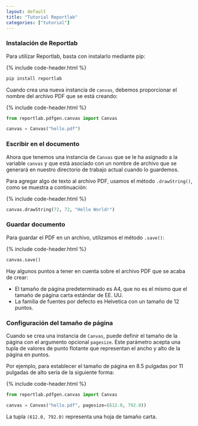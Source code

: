 ```yaml
---
layout: default
title: "Tutorial Reportlab"
categories: ["tutorial"]
---
```


### Instalación de Reportlab

Para utilizar Reportlab, basta con instalarlo mediante pip:

{% include code-header.html %}
```bash
pip install reportlab
```

Cuando crea una nueva instancia de `canvas`, debemos proporcionar el nombre del archivo PDF que se está creando:

{% include code-header.html %}
```python
from reportlab.pdfgen.canvas import Canvas

canvas = Canvas("hello.pdf")
```

### Escribir en el documento

Ahora que tenemos una instancia de `Canvas` que se le ha asignado a la variable `canvas` y que está asociado con un nombre de archivo que se generará en nuestro directorio de trabajo actual cuando lo guardemos.

Para agregar algo de texto al archivo PDF, usamos el método `.drawString()`, como se muestra a continuación:

{% include code-header.html %}
```python
canvas.drawString(72, 72, "Hello World!")
```

### Guardar documento

Para guardar el PDF en un archivo, utilizamos el método `.save()`:

{% include code-header.html %}
```python
canvas.save()
```

Hay algunos puntos a tener en cuenta sobre el archivo PDF que se acaba de crear:

- El tamaño de página predeterminado es A4, que no es el mismo que el tamaño de página carta estándar de EE. UU.
- La familia de fuentes por defecto es Helvetica con un tamaño de 12 puntos.

### Configuración del tamaño de página

Cuando se crea una instancia de `Canvas`, puede definir el tamaño de la página con el argumento opcional `pagesize`. Este parámetro acepta una tupla de valores de punto flotante que representan el ancho y alto de la página en puntos.

Por ejemplo, para establecer el tamaño de página en 8.5 pulgadas por 11 pulgadas de alto sería de la siguiente forma:

{% include code-header.html %}
```python
from reportlab.pdfgen.canvas import Canvas

canvas = Canvas("hello.pdf", pagesize=(612.0, 792.0))
```

La tupla `(612.0, 792.0)` representa una hoja de tamaño carta.